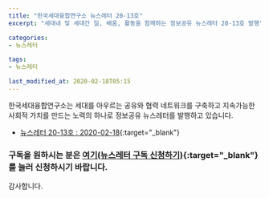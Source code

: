 ```yaml
---
title: "한국세대융합연구소 뉴스레터 20-13호"
excerpt: "세대내 및 세대간 일, 배움, 활동을 함께하는 정보공유 뉴스레터 20-13호 발행"

categories:
- 뉴스레터

tags:
- 뉴스레터

last_modified_at: 2020-02-18T05:15
---
```


한국세대융합연구소는 세대를 아우르는 공유와 협력 네트워크를 구축하고 지속가능한 사회적 가치를 만드는 노력의 하나로 정보공유 뉴스레터를 발행하고 있습니다.

* [뉴스레터 20-13호 : 2020-02-18](https://drive.google.com/uc?export=view&id=1zsj14-PLUf4r7fF8NnptE8bLCqS67vHz){:target="_blank"}


### 구독을 원하시는 분은 [여기(뉴스레터 구독 신청하기)](https://forms.gle/MJ5gVHCdunBXXWVB7){:target="_blank"} 를 눌러 신청하시기 바랍니다.


감사합니다.